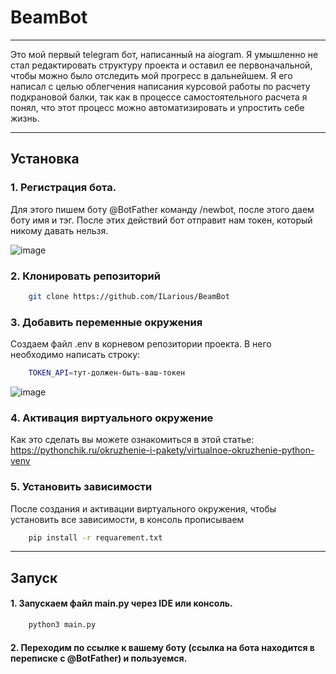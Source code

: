 # BeamBot
___
Это мой первый telegram бот, написанный на aiogram. Я умышленно не стал редактировать структуру проекта и оставил ее первоначальной, чтобы можно было отследить мой прогресс в дальнейшем.
Я его написал с целью облегчения написания курсовой работы по расчету подкрановой балки, так как в процессе самостоятельного расчета я понял, что этот процесс можно автоматизировать и упростить себе жизнь.
___

## Установка 
### 1. Регистрация бота. 
Для этого пишем боту @BotFather команду /newbot, после этого даем боту имя и тэг. После этих действий бот отправит нам токен, который никому давать нельзя.

![image](https://github.com/ILarious/BeamBot/assets/98268609/338b85e4-6998-47f3-93ed-6d9d42fd3b43)
### 2. Клонировать репозиторий

```bash
    git clone https://github.com/ILarious/BeamBot
```

### 3. Добавить переменные окружения
Создаем файл .env в корневом репозитории проекта. В него необходимо написать строку:

```bash
    TOKEN_API=тут-должен-быть-ваш-токен
```

![image](https://github.com/ILarious/BeamBot/assets/98268609/57026c39-7cde-4454-b2cb-c641db558b33)
### 4. Активация виртуального окружение
Как это сделать вы можете ознакомиться в этой статье: https://pythonchik.ru/okruzhenie-i-pakety/virtualnoe-okruzhenie-python-venv
### 5. Установить зависимости
После создания и активации виртуального окружения, чтобы установить все зависимости, в консоль прописываем 

```bash
    pip install -r requarement.txt
```
    
___
## Запуск
#### 1. Запускаем файл main.py через IDE или консоль.
```bash
    python3 main.py
```
#### 2. Переходим по ссылке к вашему боту (ссылка на бота находится в переписке с @BotFather) и пользуемся. 
